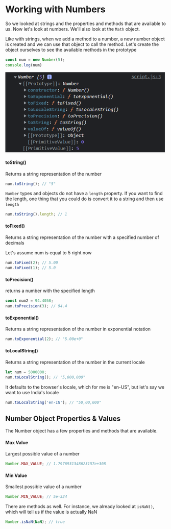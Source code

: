 # Working with Numbers

So we looked at strings and the properties and methods that are available to us. Now let's look at numbers. We'll also look at the `Math` object.

Like with strings, when we add a method to a number, a new number object is created and we can use that object to call the method. Let's create the object ourselves to see the available methods in the prototype

```JavaScript
const num = new Number(5);
console.log(num)
```

<img src="images/number-object.png" style="width:500px;">

#### toString()

Returns a string representation of the number

```JavaScript
num.toString(); // "5"
```

`Number` types and objects do not have a `length` property. If you want to find the length, one thing that you could do is convert it to a string and then use `length`

```JavaScript
num.toString().length; // 1
```

#### toFixed()

Returns a string representation of the number with a specified number of decimals

Let's assume num is equal to 5 right now

```JavaScript
num.toFixed(2); // 5.00
num.toFixed(1); // 5.0
```

#### toPrecision()

returns a number with the specified length

```JavaScript
const num2 = 94.4058;
num.toPrecision(3); // 94.4
```

#### toExponential()

Returns a string representation of the number in exponential notation

```JavaScript
num.toExponential(2); // "5.00e+0"
```

#### toLocalString()

Returns a string representation of the number in the current locale

```JavaScript
let num = 5000000;
num.toLocalString(); // "5,000,000"
```

It defaults to the browser's locale, which for me is "en-US", but let's say we want to use India's locale

```JavaScript
num.toLocalString('en-IN'); // "50,00,000"
```

## Number Object Properties & Values

The Number object has a few properties and methods that are available.

#### Max Value

Largest possible value of a number

```JavaScript
Number.MAX_VALUE; // 1.7976931348623157e+308
```

#### Min Value

Smallest possible value of a number

```JavaScript
Number.MIN_VALUE; // 5e-324
```

There are methods as well. For instance, we already looked at `isNaN()`, which will tell us if the value is actually NaN

```JavaScript
Number.isNaN(NaN); // true
```

